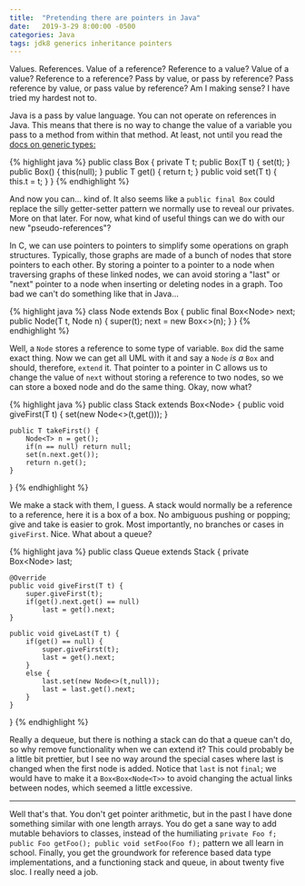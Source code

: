 ```yaml
---
title:  "Pretending there are pointers in Java"
date:   2019-3-29 8:00:00 -0500
categories: Java
tags: jdk8 generics inheritance pointers
---
```


Values. References. Value of a reference? Reference to a value? Value of a
value? Reference to a reference? Pass by value, or pass by reference? Pass
reference by value, or pass value by reference? Am I making sense? I have tried
my hardest not to.

Java is a pass by value language. You can not operate on references in Java.
This means that there is no way to change the value of a variable you pass to
a method from within that method. At least, not until you read the
[docs on generic types:](https://docs.oracle.com/javase/tutorial/java/generics/types.html)

{% highlight java %}
public class Box<T> {
	private T t;
	public Box(T t) {
		set(t);
	}
	public Box() {
		this(null);
	}
	public T get() {
		return t;
	}
	public void set(T t) {
		this.t = t;
	}
}
{% endhighlight %}

And now you can... kind of. It also seems like a `public final Box` could
replace the silly getter-setter pattern we normally use to reveal our privates.
More on that later. For now, what kind of useful things can we do with our new
"pseudo-references"?

In C, we can use pointers to pointers to simplify some operations on graph
structures. Typically, those graphs are made of a bunch of nodes that store
pointers to each other. By storing a pointer to a pointer to a node when
traversing graphs of these linked nodes, we can avoid storing a "last" or
"next" pointer to a node when inserting or deleting nodes in a graph. Too bad
we can't do something like that in Java...

{% highlight java %}
class Node<T> extends Box<T> {
	public final Box<Node<T>> next;
	public Node(T t, Node<T> n) {
		super(t);
		next = new Box<>(n);
	}
}
{% endhighlight %}

Well, a `Node` stores a reference to some type of variable. `Box` did the same
exact thing. Now we can get all UML with it and say a `Node` *is a* `Box` and
should, therefore, `extend` it. That pointer to a pointer in C allows us to
change the value of `next` without storing a reference to two nodes, so we can
store a boxed node and do the same thing. Okay, now what?

{% highlight java %}
public class Stack<T> extends Box<Node<T>> {
	public void giveFirst(T t) {
		set(new Node<>(t,get()));
	}

	public T takeFirst() {
		Node<T> n = get();
		if(n == null) return null;
		set(n.next.get());
		return n.get();
	}
}
{% endhighlight %}

We make a stack with them, I guess. A stack would normally be a reference to a
reference, here it is a box of a box. No ambiguous pushing or popping; give and
take is easier to grok. Most importantly, no branches or cases in `giveFirst`.
Nice. What about a queue?

{% highlight java %}
public class Queue<T> extends Stack<T> {
	private Box<Node<T>> last;

	@Override
	public void giveFirst(T t) {
		super.giveFirst(t);
		if(get().next.get() == null)
			last = get().next;
	}

	public void giveLast(T t) {
		if(get() == null) {
			super.giveFirst(t);
			last = get().next;
		}
		else {
			last.set(new Node<>(t,null));
			last = last.get().next;
		}
	}
}
{% endhighlight %}

Really a dequeue, but there is nothing a stack can do that a queue can't do, so
why remove functionality when we can extend it? This could probably be a little
bit prettier, but I see no way around the special cases where last is changed
when the first node is added. Notice that `last` is not `final`; we would have
to make it a `Box<Box<Node<T>>` to avoid changing the actual links between
nodes, which seemed a little excessive.

---


Well that's that. You don't get pointer arithmetic, but in the past I have done
something similar with one length arrays. You do get a sane way to add mutable
behaviors to classes, instead of the humiliating
`private Foo f; public Foo getFoo(); public void setFoo(Foo f);`
pattern we all learn in school. Finally, you get the groundwork for reference
based data type implementations, and a functioning stack and queue, in about
twenty five sloc. I really need a job.

